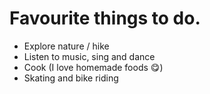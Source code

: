 # Favourite things to do.
- Explore nature / hike
- Listen to music, sing and dance
- Cook (I love homemade foods 😋)
- Skating and bike riding
